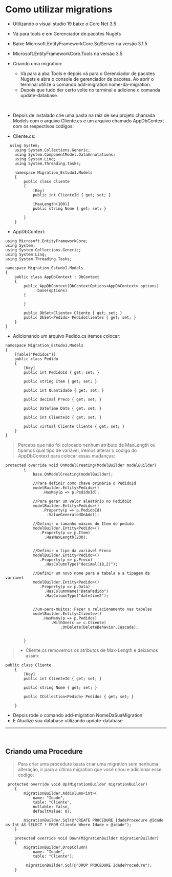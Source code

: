 # Como utilizar migrations

- Utilizando o visual studio 19 baixe o Core Net 3.5
- Vá para tools e em Gerenciador de pacotes Nugets
- Baixe Microsoft.EntityFrameworkCore.SqlServer na versão 3.1.5
- Microsoft.EntityFrameworkCore.Tools na versão 3.5


 - Criando uma migration:
    - Vá para a aba Tools e depois vá para o Gerenciador de pacotes Nugets e abra o console de gerenciador de pacotes. Ao abrir o terminal utilize o comando add-migration nome-da-migration.
    - Depois que tudo der certo volte no terminal e adicione o comanda update-database.

<br>

- Depois de instalado crie uma pasta na raiz de seu projeto chamada Models com o arquivo Cliente.cs e um arquivo chamado AppDbContext com os respectivos codigos:

- Cliente.cs:

```
  using System;
    using System.Collections.Generic;
    using System.ComponentModel.DataAnnotations;
    using System.Linq;
    using System.Threading.Tasks;

    namespace Migration_Estudo1.Models
    {
        public class Cliente
        {
            [Key]
            public int ClienteId { get; set; }

            [MaxLength(100)]
            public string Nome { get; set; }

        }
    }
```

- AppDbContext:

```
using Microsoft.EntityFrameworkCore;
using System;
using System.Collections.Generic;
using System.Linq;
using System.Threading.Tasks;

namespace Migration_Estudo1.Models
{
    public class AppDbContext : DbContext
    {
        public AppDbContext(DbContextOptions<AppDbContext> options)
            : base(options)
        {

        }

        public DbSet<Cliente> Cliente { get; set; }
        public DbSet<Pedido> PedidoClientes { get; set; }
    }
}
```


- Adicionando um arquivo Pedido.cs iremos colocar:

```
namespace Migration_Estudo1.Models
{
    [Table("Pedidos")]
    public class Pedido
    {
        [Key]
        public int PedidoId { get; set; }

        public string Item { get; set; }

        public int Quantidade { get; set; }

        public decimal Preco { get; set; }

        public DateTime Data { get; set; }

        public int ClienteId { get; set; }

        public virtual Cliente Cliente { get; set; }
    }
}
```

>Perceba que não foi colocado nenhum atributo de MaxLength ou tipamos qual tipo de variável, iremos alterar o codigo do AppDbContext para colocar essas mudanças:

```
protected override void OnModelCreating(ModelBuilder modelBuilder)
        {
            base.OnModelCreating(modelBuilder);

            //Para definir como chave primária o PedidoId
            modelBuilder.Entity<Pedido>()
                .HasKey(p => p.PedidoId);

            //Para gerar um valor aleatório no PedidoId
            modelBuilder.Entity<Pedido>()
                .Property(p => p.PedidoId)
                  .ValueGeneratedOnAdd();
            
            //Definir o tamanho máximo do Item do pedido
            modelBuilder.Entity<Pedido>()
               .Property(p => p.Item)
                 .HasMaxLength(200);


            //Definir o tipo da variável Preco
            modelBuilder.Entity<Pedido>()
               .Property(p => p.Preco)
                 .HasColumnType("decimal(18,2)");

            //Definir um novo nome para a tabela e a tipagem da variavel
            modelBuilder.Entity<Pedido>()
               .Property(p => p.Data)
                 .HasColumnName("DataPedido")
                 .HasColumnType("datetime2");


            //um-para-muitos: Fazer o relacionamento nas tabelas
            modelBuilder.Entity<Cliente>()
                .HasMany(p => p.Pedidos)
                    .WithOne(c => c.Cliente)
                        .OnDelete(DeleteBehavior.Cascade);


        }
```

>- Cliente.cs removemos os atributos de Max-Length e deixamos assim:

```
public class Cliente
    {
        [Key]
        public int ClienteId { get; set; }

        public string Nome { get; set; }

        public ICollection<Pedido> Pedidos { get; set; }

    }
```

- Depois rode o comando add-migration NomeDaSuaMigration
- E Atualize sua database utilizando update-database


----------------------------------------------------------------
<br>

## Criando uma Procedure



> Para criar uma procedure basta criar uma migration sem nenhuma alteração, ir para a última migration que você criou e adicionar esse codigo:

```
 protected override void Up(MigrationBuilder migrationBuilder)
    {
        migrationBuilder.AddColumn<int>(
            name: "Idade",
            table: "Cliente",
            nullable: false,
            defaultValue: 0);

        migrationBuilder.Sql(@"CREATE PROCEDURE IdadeProcedure @Idade as Int AS SELECT * FROM Cliente Where Idade > @idade");
    }

    protected override void Down(MigrationBuilder migrationBuilder)
    {
        migrationBuilder.DropColumn(
            name: "Idade",
            table: "Cliente");

         migrationBuilder.Sql(@"DROP PROCEDURE IdadeProcedure");
    }
```
